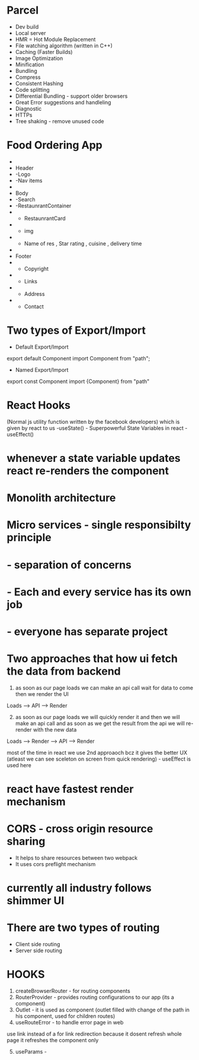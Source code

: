 # Parcel
- Dev build
- Local server
- HMR = Hot Module Replacement
- File watching algorithm (written in C++)
- Caching (Faster Builds)
- Image Optimization
- Minification
- Bundling
- Compress
- Consistent Hashing
- Code splitting 
- Differential Bundling - support older browsers
- Great Error suggestions and handleling
- Diagnostic
- HTTPs
- Tree shaking - remove unused code 

# Food Ordering App
 * 
 * Header
 * -Logo
 * -Nav items
 * 
 * Body
 * -Search
 * -RestaunrantContainer
 *   - RestaunrantCard
 *    - img
 *    - Name of res , Star rating , cuisine , delivery time
 * 
 * Footer
 * - Copyright
 * - Links
 * - Address
 * - Contact  


 # Two types of Export/Import

- Default Export/Import

export default Component
import Component from "path";

- Named Export/Import

export const Component
import {Component} from "path"

# React Hooks
(Normal js utility function written by the facebook developers) which is given by react to us
-useState() - Superpowerful State Variables in react
-useEffect()

# whenever a state variable updates react re-renders the component

# Monolith architecture

# Micro services - single responsibilty principle
#                - separation of concerns
#                - Each and every service has its own job 
#                - everyone has separate project 

# Two approaches that how ui fetch the data from backend
1. as soon as our page loads we can make an api call wait for data to come then we render the UI

Loads --> API --> Render

2. as soon as our page loads we will quickly render it and then we will make an api call and as soon as we get the result from the api we will re-render with the new data

Loads --> Render --> API --> Render

most of the time in react we use 2nd approaoch bcz it gives the better UX (atleast we can see sceleton on screen from quick rendering)  - useEffect is used here 

# react have fastest render mechanism 

# CORS - cross origin resource sharing
- It helps to share resources between two webpack
- It uses cors preflight mechanism
  
# currently all industry follows shimmer UI  

# There are two types of routing 
- Client side routing 
- Server side routing 

# HOOKS
1. createBrowserRouter - for routing components
2. RouterProvider - provides routing configurations to our app (its  a component)
3. Outlet - it is used as component (outlet filled with change of the path in his component, used for children routes) 
4. useRouteError - to handle error page in web 

use link instead of a for link redirection because it dosent refresh whole page it refreshes the component only
<Link to=""></Link>

5. useParams -  